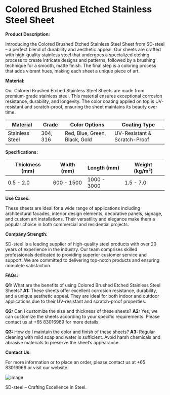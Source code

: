 # Colored Brushed Etched Stainless Steel Sheet

**Product Description:**

Introducing the Colored Brushed Etched Stainless Steel Sheet from SD-steel – a perfect blend of durability and aesthetic appeal. Our sheets are crafted with high-quality stainless steel that undergoes a specialized etching process to create intricate designs and patterns, followed by a brushing technique for a smooth, matte finish. The final step is a coloring process that adds vibrant hues, making each sheet a unique piece of art.

**Material:**

Our Colored Brushed Etched Stainless Steel Sheets are made from premium-grade stainless steel. This material ensures exceptional corrosion resistance, durability, and longevity. The color coating applied on top is UV-resistant and scratch-proof, ensuring the sheet maintains its beauty over time.

| Material | Grade | Color Options | Coating Type |
|----------|-------|---------------|--------------|
| Stainless Steel | 304, 316 | Red, Blue, Green, Black, Gold | UV-Resistant & Scratch-Proof |

**Specifications:**

| Thickness (mm) | Width (mm) | Length (mm) | Weight (kg/m²) |
|----------------|------------|-------------|----------------|
| 0.5 - 2.0      | 600 - 1500 | 1000 - 3000 | 1.5 - 7.0      |

**Use Cases:**

These sheets are ideal for a wide range of applications including architectural facades, interior design elements, decorative panels, signage, and custom art installations. Their versatility and elegance make them a popular choice in both commercial and residential projects.

**Company Strength:**

SD-steel is a leading supplier of high-quality steel products with over 20 years of experience in the industry. Our team comprises skilled professionals dedicated to providing superior customer service and support. We are committed to delivering top-notch products and ensuring complete satisfaction.

**FAQs:**

**Q1:** What are the benefits of using Colored Brushed Etched Stainless Steel Sheets?
**A1:** These sheets offer excellent corrosion resistance, durability, and a unique aesthetic appeal. They are ideal for both indoor and outdoor applications due to their UV-resistant and scratch-proof properties.

**Q2:** Can I customize the size and thickness of these sheets?
**A2:** Yes, we can customize the sheets according to your specific requirements. Please contact us at +65 83016969 for more details.

**Q3:** How do I maintain the color and finish of these sheets?
**A3:** Regular cleaning with mild soap and water is sufficient. Avoid harsh chemicals and abrasive materials to preserve the sheet’s appearance.

**Contact Us:**

For more information or to place an order, please contact us at +65 83016969 or visit our website. 

![Image](https://github.com/user-attachments/assets/2567258e-e124-4816-932d-1809bd27ef0b)

SD-steel – Crafting Excellence in Steel.